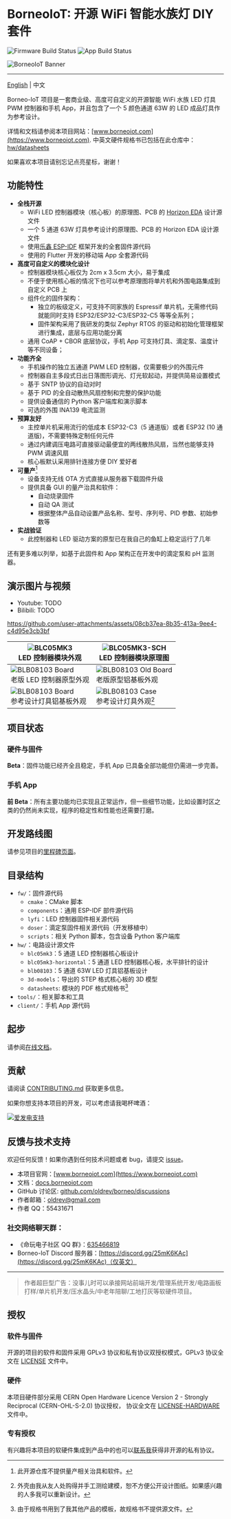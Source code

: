 # BorneoIoT: 开源 WiFi 智能水族灯 DIY 套件

![Firmware Build Status](https://github.com/oldrev/borneo/actions/workflows/fw-ci.yml/badge.svg)
![App Build Status](https://github.com/oldrev/borneo/actions/workflows/flutter-ci.yml/badge.svg)

![BorneoIoT Banner](assets/borneo-repo-banner.jpg)

---

[English](README.md) | 中文

Borneo-IoT 项目是一套商业级、高度可自定义的开源智能 WiFi 水族 LED 灯具 PWM 控制器和手机 App，并且包含了一个 5 颜色通道 63W 的 LED 成品灯具作为参考设计。 

详情和文档请参阅本项目网站：[www.borneoiot.com](https://www.borneoiot.com).
中英文硬件规格书已包括在此仓库中：[hw/datasheets](hw/datasheets)

如果喜欢本项目请别忘记点亮星标，谢谢！

## 功能特性

- **全栈开源**
    - WiFi LED 控制器模块（核心板）的原理图、PCB 的 [Horizon EDA](https://horizon-eda.org) 设计源文件
    - 一个 5 通道 63W 灯具参考设计的原理图、PCB 的 Horizon EDA 设计源文件
    - 使用[乐鑫 ESP-IDF](https://idf.espressif.com/) 框架开发的全套固件源代码
    - 使用的 Flutter 开发的移动端 App 全套源代码
- **高度可自定义的模块化设计**
    - 控制器模块核心板仅为 2cm x 3.5cm 大小，易于集成
    - 不便于使用核心板的情况下也可以参考原理图将单片机和外围电路集成到自定义 PCB 上
    - 组件化的固件架构：
        - 独立的板级定义，可支持不同家族的 Espressif 单片机，无需修代码就能同时支持 ESP32/ESP32-C3/ESP32-C5 等等全系列；
        - 固件架构采用了我研发的类似 Zephyr RTOS 的驱动和初始化管理框架进行集成，底层与应用功能分离
    - 通用 CoAP + CBOR 底层协议，手机 App 可支持灯具、滴定泵、温度计等不同设备；
- **功能齐全**
    - 手机操作的独立五通道 PWM LED 控制器，仅需要极少的外围元件
    - 控制器自主多段式日出日落图形调光、灯光软起动，并提供简易设置模式
    - 基于 SNTP 协议的自动对时
    - 基于 PID 的全自动散热风扇控制和完整的保护功能
    - 提供设备通信的 Python 客户端库和演示脚本
    - 可选的外围 INA139 电流监测
- **预算友好**
    - 主控单片机采用流行的低成本 ESP32-C3（5 通道版）或者 ESP32 (10 通道版)，不需要特殊定制任何元件
    - 通过内建调压电路可直接驱动最便宜的两线散热风扇，当然也能够支持 PWM 调速风扇
    - 核心板默认采用排针连接方便 DIY 爱好者
- **可量产**[^1]
    - 设备支持无线 OTA 方式直接从服务器下载固件升级
    - 提供具备 GUI 的量产治具和软件：
        - 自动烧录固件
        - 自动 QA 测试
        - 根据整体产品自动设置产品名称、型号、序列号、PID 参数、初始参数等
- **实战验证**
    - 此控制器和 LED 驱动方案的原型已在我自己的鱼缸上稳定运行了几年

还有更多难以列举，如基于此固件和 App 架构正在开发中的滴定泵和 pH 监测器。

[^1]: 此开源仓库不提供量产相关治具和软件。

## 演示图片与视频

- Youtube: TODO
- Bilibili: TODO

https://github.com/user-attachments/assets/08cb37ea-8b35-413a-9ee4-c4d95e3cb3bf


| ![BLC05MK3](assets/blc05mk3.jpg) <br/> LED 控制器模块外观 | ![BLC05MK3-SCH](assets/blc05mk3-sch.png) <br/> LED 控制器模块原理图 |
|------------------------------------------|------------------------------------------ |
| ![BLB08103 Board](assets/blc05mk3-old-prototype.jpg) <br/> 老版 LED 控制器原型外观 | ![BLB08103 Old Board](assets/blb08103-old-prototype.jpg) <br/> 老版原型铝基板外观 |
| ![BLB08103 Board](assets/blb08103.jpg) <br/> 参考设计灯具铝基板外观 | ![BLB08103 Case](assets/blb08103-case.jpg) <br/> 参考设计灯具外观[^2] |

[^2]: 外壳由我从友人处购得并手工测绘建模，恕不方便公开设计图纸。如果感兴趣的人多我可以重新设计。

## 项目状态

### 硬件与固件

**Beta**：固件功能已经齐全且稳定，手机 App 已具备全部功能但仍需进一步完善。

### 手机 App

**前 Beta**：所有主要功能均已实现且正常运作，但一些细节功能，比如设置时区之类的仍然尚未实现，程序的稳定性和性能也还需要打磨。

## 开发路线图

请参见项目的[里程碑页面](https://github.com/oldrev/borneo/milestones)。


## 目录结构

- `fw/`：固件源代码
    - `cmake`：CMake 脚本
    - `components`：通用 ESP-IDF 部件源代码
    - `lyfi`：LED 控制器固件相关源代码
    - `doser`：滴定泵固件相关源代码（开发移植中）
    - `scripts`：相关 Python 脚本，包含设备 Python 客户端库
- `hw/`：电路设计源文件
    - `blc05mk3`：5 通道 LED 控制器核心板设计
    - `blc05mk3-horizontal`：5 通道 LED 控制器核心板，水平排针的设计
    - `blb08103`：5 通道 63W LED 灯具铝基板设计
    - `3d-models`：导出的 STEP 格式核心板的 3D 模型
    - `datasheets`: 模块的 PDF 格式规格书[^3]
- `tools/`：相关脚本和工具
- `client/`：手机 App 源代码

[^3]: 由于规格书用到了我其他产品的模板，故规格书不提供源文件。


## 起步

请参阅[在线文档](https://docs.borneoiot.com/getting-started)。

## 贡献

请阅读 [CONTRIBUTING.md](.github/CONTRIBUTING.md) 获取更多信息。

如果你想支持本项目的开发，可以考虑请我喝杯啤酒：

[![爱发电支持](assets/aifadian.jpg)](https://afdian.com/a/mingshu)

## 反馈与技术支持

欢迎任何反馈！如果你遇到任何技术问题或者 bug，请提交 [issue](https://github.com/oldrev/borneo/issues)。

- 本项目官网：[www.borneoiot.com](https://www.borneoiot.com)
- 文档：[docs.borneoiot.com](https://docs.borneoiot.com)
- GitHub 讨论区: [github.com/oldrev/borneo/discussions](https://github.com/oldrev/borneo/discussions)
- 作者邮箱：[oldrev@gmail.com](mailto:oldrev@gmail.com)
- 作者 QQ：55431671

### 社交网络聊天群：

- 《命玩电子社区 QQ 群》：[635466819](http://qm.qq.com/cgi-bin/qm/qr?_wv=1027&k=JhLsrlvUuFkCRWei_ibemBJP6csUn197&authKey=uWjzu8HkJtpxAQQ5DErNJDJOjbubCQRkSRDvBYU2ZT0KJlYsOyY32aUy6m8dCN6h&noverify=0&group_code=635466819)
- Borneo-IoT Discord 服务器：[https://discord.gg/25mK6KAc](https://discord.gg/25mK6KAc)（仅英文）

---

> 作者超巨型广告：没事儿时可以承接网站前端开发/管理系统开发/电路画板打样/单片机开发/压水晶头/中老年陪聊/工地打灰等软硬件项目。

## 授权

### 软件与固件

开源的项目的软件和固件采用 GPLv3 协议和私有协议双授权模式，GPLv3 协议全文在 [LICENSE](LICENSE) 文件中。

### 硬件

本项目硬件部分采用 CERN Open Hardware Licence Version 2 - Strongly Reciprocal (CERN-OHL-S-2.0) 协议授权，
协议全文在 [LICENSE-HARDWARE](LICENSE-HARDWARE) 文件中。

### 专有授权

有兴趣将本项目的软硬件集成到产品中的也可以[联系我](mailto:oldrev@gmail.com)获得非开源的私有协议。
